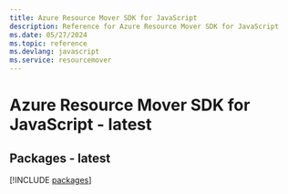 ```yaml
---
title: Azure Resource Mover SDK for JavaScript
description: Reference for Azure Resource Mover SDK for JavaScript
ms.date: 05/27/2024
ms.topic: reference
ms.devlang: javascript
ms.service: resourcemover
---
```

# Azure Resource Mover SDK for JavaScript - latest
## Packages - latest
[!INCLUDE [packages](resource-mover-index.md)]
